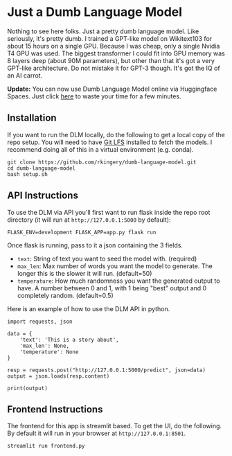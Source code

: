 # Just a Dumb Language Model

Nothing to see here folks. Just a pretty dumb language model. Like seriously, it's pretty dumb. I trained a GPT-like model on Wikitext103 for about 15 hours on a single GPU. Because I was cheap, only a single Nvidia T4 GPU was used. The biggest transformer I could fit into GPU memory was 8 layers deep (about 90M parameters), but other than that it's got a very GPT-like architecture. Do not mistake it for GPT-3 though. It's got the IQ of an AI carrot.

**Update:** You can now use Dumb Language Model online via Huggingface Spaces. Just click [here](https://huggingface.co/docs/hub/spaces-sdks-streamlit) to waste your time for a few minutes.

## Installation
If you want to run the DLM locally, do the following to get a local copy of the repo setup. You will need to have [Git LFS](https://git-lfs.github.com/) installed to fetch the models. I recommend doing all of this in a virtual environment (e.g. conda).
```
git clone https://github.com/rkingery/dumb-language-model.git
cd dumb-language-model
bash setup.sh
```

## API Instructions
To use the DLM via API you'll first want to run flask inside the repo root directory (it will run at `http://127.0.0.1:5000` by default):
```
FLASK_ENV=development FLASK_APP=app.py flask run
```


Once flask is running, pass to it a json containing the 3 fields.
- `text`: String of text you want to seed the model with. (required)
- `max_len`: Max number of words you want the model to generate. The longer this is the slower it will run. (default=50)
- `temperature`: How much randomness you want the generated output to have. A number between 0 and 1, with 1 being "best" output and 0 completely random. (default=0.5)

Here is an example of how to use the DLM API in python.
```
import requests, json

data = {
    'text': 'This is a story about',
    'max_len': None,
    'temperature': None
}

resp = requests.post("http://127.0.0.1:5000/predict", json=data)
output = json.loads(resp.content)

print(output)
```

## Frontend Instructions
The frontend for this app is streamlit based. To get the UI, do the following. By default it will run in your browser at `http://127.0.0.1:8501`.
```
streamlit run frontend.py
```
